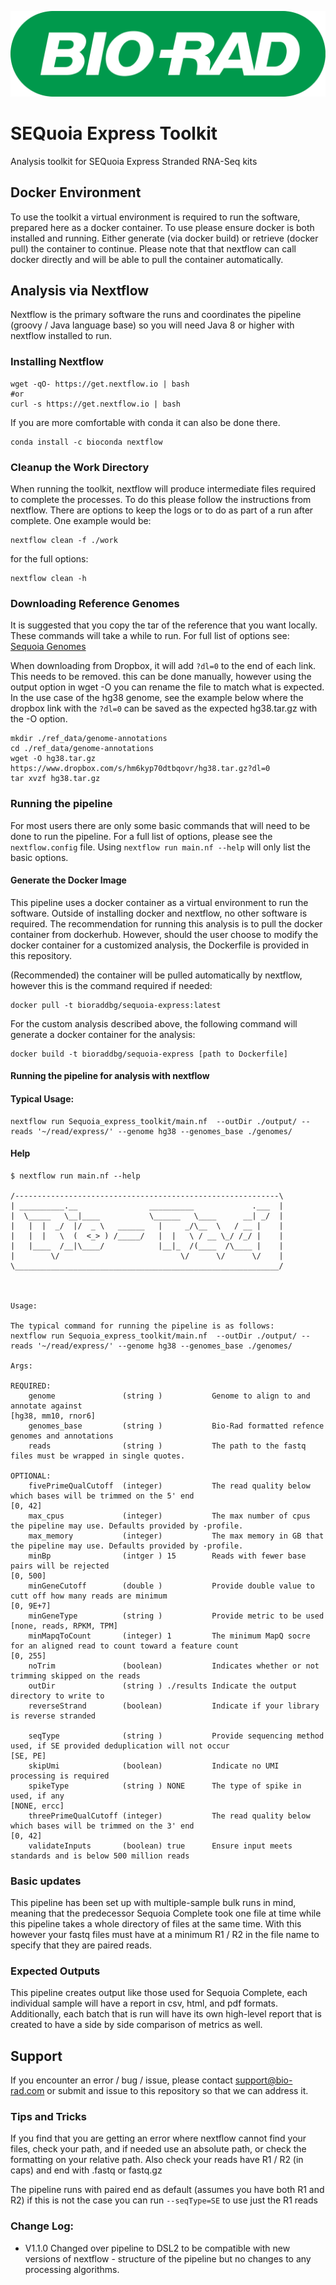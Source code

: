 ![Bio-Rad Laboratories](src/vendor-logo.png?raw=true "Title")

# SEQuoia Express Toolkit
Analysis toolkit for SEQuoia Express Stranded RNA-Seq kits 

## Docker Environment
To use the toolkit a virtual environment is required to run the software, prepared here as a docker container. To use please ensure docker is both installed and running. Either generate (via docker build) or retrieve (docker pull) the container to continue. Please note that that nextflow can call docker directly and will be able to pull the container automatically.

## Analysis via Nextflow
Nextflow is the primary software the runs and coordinates the pipeline (groovy / Java language base) so you will need Java 8 or higher with nextflow installed to run.

### Installing Nextflow 
```
wget -qO- https://get.nextflow.io | bash
#or
curl -s https://get.nextflow.io | bash
```
If you are more comfortable with conda it can also be done there. 
```
conda install -c bioconda nextflow
```

### Cleanup the Work Directory
When running the toolkit, nextflow will produce intermediate files required to complete the processes. To do this please follow the instructions from nextflow. There are options to keep the logs or to do as part of a run after complete. 
One example would be:
```
nextflow clean -f ./work
```
for the full options:
```
nextflow clean -h 
```

### Downloading Reference Genomes
It is suggested that you copy the tar of the reference that you want locally. These commands will take a while to run.
For full list of options see: [Sequoia Genomes](https://www.dropbox.com/sh/kqy6kt9qewqsmbl/AABSjlIs87-cWMLdLPd8eDOja?dl=0) 

When downloading from Dropbox, it will add `?dl=0` to the end of each link. This needs to be removed. this can be done manually, however using the output option in wget -O you can rename the file to match what is expected. In the use case of the hg38 genome, see the example below where the dropbox link with the `?dl=0` can be saved as the expected hg38.tar.gz with the -O option. 
 
```
mkdir ./ref_data/genome-annotations
cd ./ref_data/genome-annotations
wget -O hg38.tar.gz https://www.dropbox.com/s/hm6kyp70dtbqovr/hg38.tar.gz?dl=0
tar xvzf hg38.tar.gz
```

### Running the pipeline 
For most users there are only some basic commands that will need to be done to run the pipeline. For a full list of options, please see the `nextflow.config` file. Using `nextflow run main.nf --help` will only list the basic options. 

#### Generate the Docker Image
This pipeline uses a docker container as a virtual environment to run the software. Outside of installing docker and nextflow, no other software is required. The recommendation for running this analysis is to pull the docker container from dockerhub. However, should the user choose to modify the docker container for a customized analysis, the Dockerfile is provided in this repository. 

(Recommended) the container will be pulled automatically by nextflow, however this is the command required if needed: 

```
docker pull -t bioraddbg/sequoia-express:latest
```

For the custom analysis described above, the following command will generate a docker container for the analysis:

```
docker build -t bioraddbg/sequoia-express [path to Dockerfile]
```

#### Running the pipeline for analysis with nextflow 

#### Typical Usage:

```
nextflow run Sequoia_express_toolkit/main.nf  --outDir ./output/ --reads '~/read/express/' --genome hg38 --genomes_base ./genomes/
```
#### Help
```
$ nextflow run main.nf --help

/-----------------------------------------------------------\ 
| __________.__                __________             .___  |
|  \_____   \__|____           \______   \____      __| _/  |
|   |  |  _/  |/  _ \   ______   |     _/\__  \   / __ |    |
|   |  |   \  (  <_> ) /_____/   |  |   \ / __ \_/ /_/ |    |
|   |____  /__|\____/            |__|_  /(____  /\____ |    |
|        \/                           \/      \/      \/    |
\___________________________________________________________/



Usage:

The typical command for running the pipeline is as follows:
nextflow run Sequoia_express_toolkit/main.nf  --outDir ./output/ --reads '~/read/express/' --genome hg38 --genomes_base ./genomes/

Args:

REQUIRED:
    genome               (string )           Genome to align to and annotate against                                                                 [hg38, mm10, rnor6]       
    genomes_base         (string )           Bio-Rad formatted refence genomes and annotations                                                                                 
    reads                (string )           The path to the fastq files must be wrapped in single quotes.                           

OPTIONAL:
    fivePrimeQualCutoff  (integer)           The read quality below which bases will be trimmed on the 5' end        		                     [0, 42]                   
    max_cpus             (integer)           The max number of cpus the pipeline may use. Defaults provided by -profile.                                                       
    max_memory           (integer)           The max memory in GB that the pipeline may use. Defaults provided by -profile.                                                    
    minBp                (intger ) 15        Reads with fewer base pairs will be rejected                                                            [0, 500]                  
    minGeneCutoff        (double )           Provide double value to cutt off how many reads are minimum                                             [0, 9E+7]                 
    minGeneType          (string )           Provide metric to be used                                                                               [none, reads, RPKM, TPM]  
    minMapqToCount       (integer) 1         The minimum MapQ socre for an aligned read to count toward a feature count                              [0, 255]                  
    noTrim               (boolean)           Indicates whether or not trimming skipped on the reads                                                                            
    outDir               (string ) ./results Indicate the output directory to write to                                                                                         
    reverseStrand        (boolean)           Indicate if your library is reverse stranded                            
                                                          
    seqType              (string )           Provide sequencing method used, if SE provided deduplication will not occur                             [SE, PE]                  
    skipUmi              (boolean)           Indicate no UMI processing is required                                                        
    spikeType            (string ) NONE      The type of spike in used, if any                                                                       [NONE, ercc]              
    threePrimeQualCutoff (integer)           The read quality below which bases will be trimmed on the 3' end                                        [0, 42]                   
    validateInputs       (boolean) true      Ensure input meets standards and is below 500 million reads
```


### Basic updates
This pipeline has been set up with multiple-sample bulk runs in mind, meaning that the predecessor Sequoia Complete took one file at time while this pipeline takes a whole directory of files at the same time. 
With this however your fastq files must have at a minimum R1 / R2 in the file name to specify that they are paired reads.

### Expected Outputs
This pipeline creates output like those used for Sequoia Complete, each individual sample will have a report in csv, html, and pdf formats. Additionally, each batch that is run will have its own high-level report that is created to have a side by side comparison of metrics as well.

## Support
If you encounter an error / bug / issue, please contact support@bio-rad.com or submit and issue to this repository so that we can address it.

### Tips and Tricks
If you find that you are getting an error where nextflow cannot find your files, check your path, and if needed use an absolute path, or check the formatting on your relative path. Also check your reads have R1 / R2 (in caps) and end with .fastq or fastq.gz

The pipeline runs with paired end as default (assumes you have both R1 and R2) if this is not the case you can run `--seqType=SE` to use just the R1 reads 

### Change Log:
- V1.1.0 Changed over pipeline to DSL2 to be compatible with new versions of nextflow - structure of the pipeline but no changes to any processing algorithms.